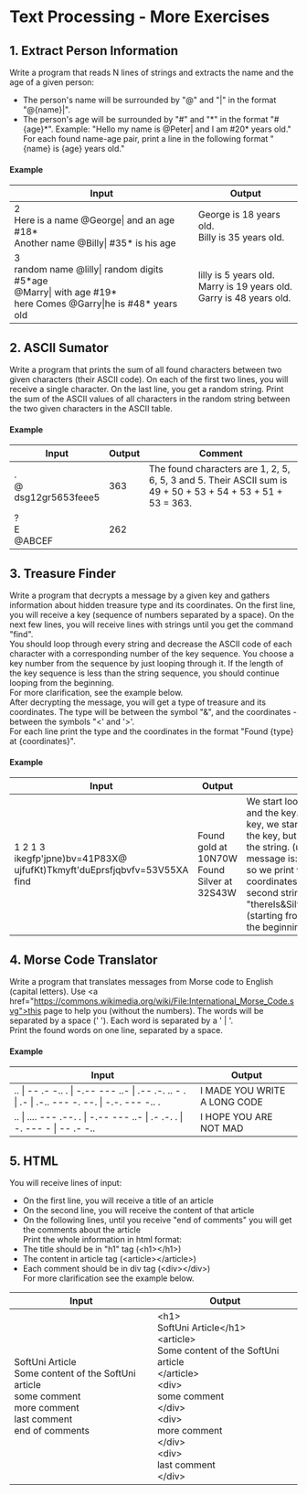 # Text Processing - More Exercises
## 1.	Extract Person Information
Write a program that reads N lines of strings and extracts the name and the age of a given person:
*	The person's name will be surrounded by "@" and "|" in the format "@{name}|".
*	The person's age will be surrounded by "#" and "\*" in the format "#{age}\*".
Example: "Hello my name is @Peter| and I am #20\* years old." 
For each found name-age pair, print a line in the following format "{name} is {age} years old."
#### Example

| Input | Output |
| ----- | ------ |
| 2<br />Here is a name @George\| and an age #18\*<br />Another name @Billy\| #35\* is his age | George is 18 years old.<br />Billy is 35 years old. |
| 3<br />random name @lilly\| random digits #5\*age<br />@Marry\| with age #19\*<br />here Comes @Garry\|he is #48\* years old | lilly is 5 years old.<br />Marry is 19 years old.<br />Garry is 48 years old.|

## 2.	ASCII Sumator
Write a program that prints the sum of all found characters between two given characters (their ASCII code). On each of the first two lines, you will receive a single character. On the last line, you get a random string. Print the sum of the ASCII values of all characters in the random string between the two given characters in the ASCII table.
#### Example

| Input | Output | Comment |
| ----- | ------ | ------ |
| .<br />@<br />dsg12gr5653feee5 | 363 | The found characters are 1, 2, 5, 6, 5, 3 and 5. Their ASCII sum is 49 + 50 + 53 + 54 + 53 + 51 + 53 = 363. |
| ?<br />E<br />@ABCEF | 262 |  |

## 3.	Treasure Finder
Write a program that decrypts a message by a given key and gathers information about hidden treasure type and its coordinates. On the first line, you will receive a key (sequence of numbers separated by a space). On the next few lines, you will receive lines with strings until you get the command "find".  
You should loop through every string and decrease the ASCII code of each character with a corresponding number of the key sequence. You choose a key number from the sequence by just looping through it. If the length of the key sequence is less than the string sequence, you should continue looping from the beginning.  
For more clarification, see the example below.  
After decrypting the message, you will get a type of treasure and its coordinates. The type will be between the symbol "&", and the coordinates - between the symbols "<' and '>'.  
For each line print the type and the coordinates in the format "Found {type} at {coordinates}".  
#### Example

| Input | Output | Comment |
| ----- | ------ | ------ |
| 1 2 1 3<br />ikegfp'jpne)bv=41P83X@<br />ujfufKt)Tkmyft'duEprsfjqbvfv=53V55XA<br />find | Found gold at 10N70W<br />Found Silver at 32S43W | We start looping through the first string and the key. When we reach the end of the key, we start looping from the beginning of the key, but we continue looping through the string. (until the string is over) The first message is: "hidden&gold&at<10N70W>" so we print we found gold at the given coordinates.We do the same for the second string "thereIs&Silver&atCoordinates<32S43W>"(starting from the beginning of the key and the beginning of the string) |

## 4. Morse Code Translator
Write a program that translates messages from Morse code to English (capital letters). Use <а href="https://commons.wikimedia.org/wiki/File:International_Morse_Code.svg">this</a> page to help you (without the numbers). The words will be separated by a space (' '). Each word is separated by a ' | '.  
Print the found words on one line, separated by a space.  
#### Example  

| Input | Output |
| ----- | ------ |
| .. \| -- .- -.. . \|  -.-- --- ..- \| .-- .-. .. - . \| .- \| .-.. --- -. --. \| -.-. --- -.. . | I MADE YOU WRITE A LONG CODE |
| .. \| .... --- .--. . \| -.-- --- ..- \| .- .-. . \| -. --- - \| -- .- -.. | I HOPE YOU ARE NOT MAD |

## 5.	HTML
You will receive lines of input:
*	On the first line, you will receive a title of an article  
*	On the second line, you will receive the content of that article  
*	On the following lines, until you receive "end of comments" you will get the comments about the article  
Print the whole information in html format:  
*	The title should be in "h1" tag (\<h1>\</h1>)  
*	The content in article tag (\<article>\</article>)  
*	Each comment should be in div tag (\<div>\</div>)  
For more clarification see the example below.  

| Input | Output |
| ----- | ------ |
| SoftUni Article<br />Some content of the SoftUni article<br />some comment<br />more comment<br />last comment<br />end of comments | \<h1><br />    SoftUni Article\</h1><br />\<article><br />    Some content of the SoftUni article<br />\</article><br />\<div><br />    some comment<br />\</div><br />\<div><br />    more comment<br />\</div><br />\<div><br />    last comment<br />\</div> |
